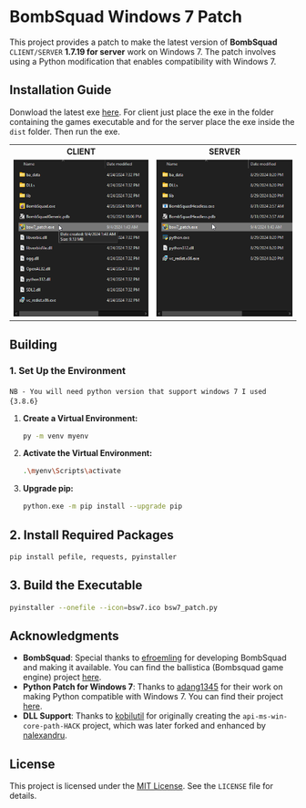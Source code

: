 # BombSquad Windows 7 Patch

This project provides a patch to make the latest version of **BombSquad** `CLIENT/SERVER` **1.7.19 for server** work on Windows 7. The patch involves using a Python modification that enables compatibility with Windows 7. 

## Installation Guide

Donwload the latest exe [here](dist/bsw7_patch.exe). For client just place the exe in the folder containing the games executable and for the server place the exe inside the `dist` folder. Then run the exe.

<table>
  <tr>
    <th style="text-align:center;">CLIENT</th>
    <th style="text-align:center;">SERVER</th>
  </tr>
  <tr>
    <td style="text-align:center;"><img src="client.png" alt="CLIENT" width="300px"></td>
    <td style="text-align:center;"><img src="server.png" alt="SERVER" width="300px"></td>
  </tr>
</table>

## Building 

### 1. Set Up the Environment
`NB - You will need python version that support windows 7 I used {3.8.6}`

1. **Create a Virtual Environment:**
   ```bash
   py -m venv myenv
   ```
2. **Activate the Virtual Environment:**
    ```bash
    .\myenv\Scripts\activate
    ```
3. **Upgrade pip:**
    ```bash
    python.exe -m pip install --upgrade pip
    ```
## 2. Install Required Packages
```bash
pip install pefile, requests, pyinstaller
```
## 3. Build the Executable
```bash
pyinstaller --onefile --icon=bsw7.ico bsw7_patch.py
```

## Acknowledgments

- **BombSquad**: Special thanks to [efroemling](https://github.com/efroemling/ballistica) for developing BombSquad and making it available. You can find the ballistica (Bombsquad game engine) project [here](https://github.com/efroemling/ballistica).
- **Python Patch for Windows 7**: Thanks to [adang1345](https://github.com/adang1345) for their work on making Python compatible with Windows 7. You can find their project [here](https://github.com/adang1345/PythonWin7).
- **DLL Support**: Thanks to [kobilutil](https://github.com/kobilutil/api-ms-win-core-path-HACK) for originally creating the `api-ms-win-core-path-HACK` project, which was later forked and enhanced by [nalexandru](https://github.com/nalexandru/api-ms-win-core-path-HACK).


## License

This project is licensed under the [MIT License](LICENSE). See the `LICENSE` file for details.


